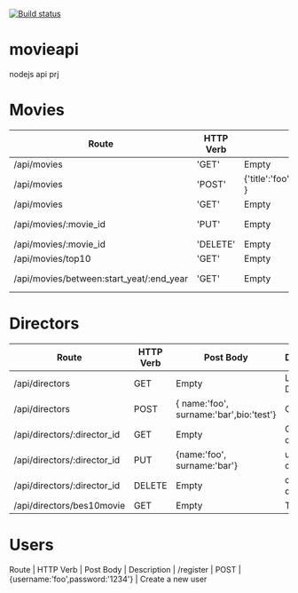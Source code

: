 [![Build status](https://travis-ci.org/onselaydin/movieapi)](https://travis-ci.org/onselaydin/movieapi.svg)

# movieapi
nodejs api prj

# Movies
Route | HTTP Verb   | Post body     | Description   |
--- | --- | --- | --- |
/api/movies | 'GET' | Empty | List all movies |
/api/movies | 'POST' | {'title':'foo','category':'bar','country':'USA' } | insert movie |
/api/movies | 'GET' | Empty | Get a movie. |
/api/movies/:movie_id | 'PUT' | Empty | {'name': 'foo', 'surname':'bar' | update movie |
/api/movies/:movie_id | 'DELETE' | Empty | Delete moview |
/api/movies/top10 | 'GET' | Empty | Get 10 movie |
/api/movies/between:start_yeat/:end_year | 'GET' | Empty | movies between |

# Directors
Route   |   HTTP Verb   |   Post Body   |   Description |
--- | --- | --- | --- |
/api/directors | GET | Empty | List all Directors.
/api/directors | POST | { name:'foo', surname:'bar',bio:'test'} | Create
/api/directors/:director_id | GET | Empty | Get a director
/api/directors/:director_id | PUT | {name:'foo', surname:'bar'} | update director
/api/directors/:director_id | DELETE | Empty | delete director.
/api/directors/bes10movie | GET | Empty | Top 10 film

# Users
Route   |   HTTP Verb   |   Post Body   |   Description |
/register | POST | {username:'foo',password:'1234'} | Create a new user  